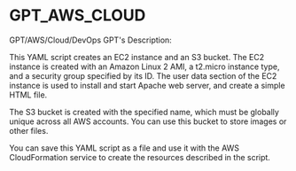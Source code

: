 # GPT_AWS_CLOUD
GPT/AWS/Cloud/DevOps
GPT's Description: 

This YAML script creates an EC2 instance and an S3 bucket. The EC2 instance is created with an Amazon Linux 2 AMI, a t2.micro instance type, and a security group specified by its ID. The user data section of the EC2 instance is used to install and start Apache web server, and create a simple HTML file.

The S3 bucket is created with the specified name, which must be globally unique across all AWS accounts. You can use this bucket to store images or other files.

You can save this YAML script as a file and use it with the AWS CloudFormation service to create the resources described in the script.
